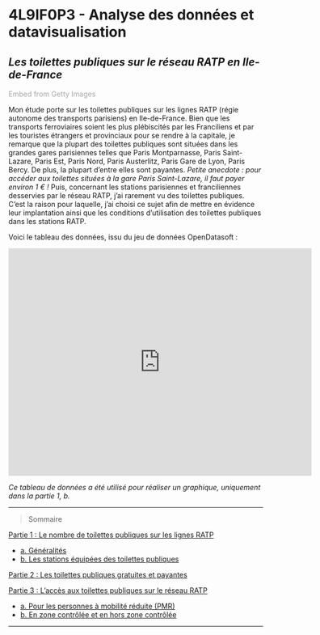 # 4L9IF0P3 - Analyse des données et datavisualisation 

## ***Les toilettes publiques sur le réseau RATP en Ile-de-France***

<a id='QJcJFYwxS3xuOZIgKlKHcQ' class='gie-single' href='http://www.gettyimages.fr/detail/1141028370' target='_blank' style='color:#a7a7a7;text-decoration:none;font-weight:normal !important;border:none;display:inline-block;'>Embed from Getty Images</a><script>window.gie=window.gie||function(c){(gie.q=gie.q||[]).push(c)};gie(function(){gie.widgets.load({id:'QJcJFYwxS3xuOZIgKlKHcQ',sig:'HH49EFkrknVqoaQUGcP6C2BBmTgpfCOzie6ZvRx49qM=',w:'497px',h:'347px',items:'1141028370',caption: true ,tld:'fr',is360: false })});</script><script src='//embed-cdn.gettyimages.com/widgets.js' charset='utf-8' async></script>

Mon étude porte sur les toilettes publiques sur les lignes RATP (régie autonome des transports parisiens) en Ile-de-France. Bien que les transports ferroviaires soient les plus plébiscités par les Franciliens et par les touristes étrangers et provinciaux pour se rendre à la capitale, je remarque que la plupart des toilettes publiques sont situées dans les grandes gares parisiennes telles que Paris Montparnasse, Paris Saint-Lazare, Paris Est, Paris Nord, Paris Austerlitz, Paris Gare de Lyon, Paris Bercy. De plus, la plupart d’entre elles sont payantes. *Petite anecdote : pour accéder aux toilettes situées à la gare Paris Saint-Lazare, il faut payer environ 1 € !* 
Puis, concernant les stations parisiennes et franciliennes desservies par le réseau RATP, j’ai rarement vu des toilettes publiques. 
C’est la raison pour laquelle, j’ai choisi ce sujet afin de mettre en évidence leur implantation ainsi que les conditions d’utilisation des toilettes publiques dans les stations RATP.

Voici le tableau des données, issu du jeu de données OpenDatasoft : 

<iframe src="https://data.opendatasoft.com/explore/embed/dataset/sanitaires-reseau-ratp@dataratp/table/?&static=false&datasetcard=true" width="600" height="450" frameborder="0"></iframe>

*Ce tableau de données a été utilisé pour réaliser un graphique, uniquement dans la partie 1, b.* 

---------------------------------------------------------

> Sommaire 

[Partie 1 : Le nombre de toilettes publiques sur les lignes RATP](partie1A.md) 
   * [a. Généralités](partie1A.md)
   * [b. Les stations équipées des toilettes publiques](partie1B.md) 

[Partie 2 : Les toilettes publiques gratuites et payantes](partie2.md)

[Partie 3 : L’accès aux toilettes publiques sur le réseau RATP](partie3A.md)
   * [a. Pour les personnes à mobilité réduite (PMR)](partie3A.md)
   * [b. En zone contrôlée et en hors zone contrôlée](partie3B.md)

___________________________________________________________

 
